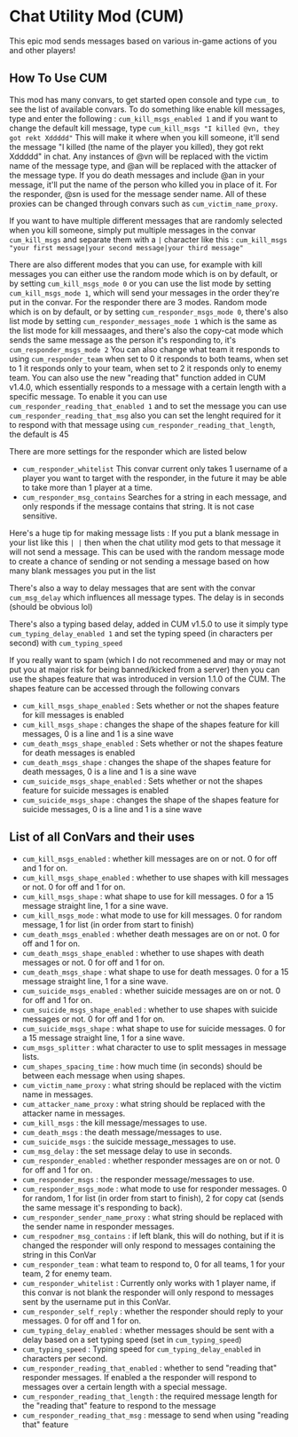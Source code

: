 # Chat Utility Mod (CUM)

This epic mod sends messages based on various in-game actions of you and other players!

## How To Use CUM
This mod has many convars, to get started open console and type `cum_` to see the list of available convars. To do something like enable kill messages, type and enter the following : `cum_kill_msgs_enabled 1` and if you want to change the default kill message, type `cum_kill_msgs "I killed @vn, they got rekt Xddddd"` This will make it where when you kill someone, it'll send the message "I killed (the name of the player you killed), they got rekt Xddddd" in chat. Any instances of @vn will be replaced with the victim name of the message type, and @an will be replaced with the attacker of the message type. If you do death messages and include @an in your message, it'll put the name of the person who killed you in place of it. For the responder, @sn is used for the message sender name. All of these proxies can be changed through convars such as `cum_victim_name_proxy`.

If you want to have multiple different messages that are randomly selected when you kill someone, simply put multiple messages in the convar `cum_kill_msgs` and separate them with a `|` character like this : `cum_kill_msgs "your first message|your second message|your third message"`

There are also different modes that you can use, for example with kill messages you can either use the random mode which is on by default, or by setting `cum_kill_msgs_mode 0` or you can use the list mode by setting `cum_kill_msgs_mode 1`, which will send your messages in the order they're put in the convar. For the responder there are 3 modes. Random mode which is on by default, or by setting `cum_responder_msgs_mode 0`, there's also list mode by setting `cum_responder_messages_mode 1` which is the same as the list mode for kill messaages, and there's also the copy-cat mode which sends the same message as the person it's responding to, it's `cum_responder_msgs_mode 2` You can also change what team it responds to using `cum_responder_team` when set to 0 it responds to both teams, when set to 1 it responds only to your team, when set to 2 it responds only to enemy team. You can also use the new "reading that" function added in CUM v1.4.0, which essentially responds to a message with a certain length with a specific message. To enable it you can use `cum_responder_reading_that_enabled 1` and to set the message you can use `cum_responder_reading_that_msg` also you can set the lenght required for it to respond with that message using `cum_responder_reading_that_length`, the default is 45

There are more settings for the responder which are listed below
- `cum_responder_whitelist` This convar current only takes 1 username of a player you want to target with the responder, in the future it may be able to take more than 1 player at a time.
- `cum_responder_msg_contains` Searches for a string in each message, and only responds if the message contains that string. It is not case sensitive.

Here's a huge tip for making message lists : If you put a blank message in your list like this `| |` then when the chat utility mod gets to that message it will not send a message. This can be used with the random message mode to create a chance of sending or not sending a message based on how many blank messages you put in the list

There's also a way to delay messages that are sent with the convar `cum_msg_delay` which influences all message types. The delay is in seconds (should be obvious lol)

There's also a typing based delay, added in CUM v1.5.0 to use it simply type `cum_typing_delay_enabled 1` and set the typing speed (in characters per second) with `cum_typing_speed`

If you really want to spam (which I do not recommened and may or may not put you at major risk for being banned/kicked from a server) then you can use the shapes feature that was introduced in version 1.1.0 of the CUM. The shapes feature can be accessed through the following convars
- `cum_kill_msgs_shape_enabled` : Sets whether or not the shapes feature for kill messages is enabled
- `cum_kill_msgs_shape` : changes the shape of the shapes feature for kill messages, 0 is a line and 1 is a sine wave
- `cum_death_msgs_shape_enabled` : Sets whether or not the shapes feature for death messages is enabled
- `cum_death_msgs_shape` : changes the shape of the shapes feature for death messages, 0 is a line and 1 is a sine wave
- `cum_suicide_msgs_shape_enabled` : Sets whether or not the shapes feature for suicide messages is enabled
- `cum_suicide_msgs_shape` : changes the shape of the shapes feature for suicide messages, 0 is a line and 1 is a sine wave

## List of all ConVars and their uses
- `cum_kill_msgs_enabled` : whether kill messages are on or not. 0 for off and 1 for on.
- `cum_kill_msgs_shape_enabled` : whether to use shapes with kill messages or not. 0 for off and 1 for on.
- `cum_kill_msgs_shape` : what shape to use for kill messages. 0 for a 15 message straight line, 1 for a sine wave.
- `cum_kill_msgs_mode` : what mode to use for kill messages. 0 for random message, 1 for list (in order from start to finish)
- `cum_death_msgs_enabled` : whether death messages are on or not. 0 for off and 1 for on.
- `cum_death_msgs_shape_enabled` : whether to use shapes with death messages or not. 0 for off and 1 for on.
- `cum_death_msgs_shape` : what shape to use for death messages. 0 for a 15 message straight line, 1 for a sine wave.
- `cum_suicide_msgs_enabled` : whether suicide messages are on or not. 0 for off and 1 for on.
- `cum_suicide_msgs_shape_enabled` : whether to use shapes with suicide messages or not. 0 for off and 1 for on.
- `cum_suicide_msgs_shape` : what shape to use for suicide messages. 0 for a 15 message straight line, 1 for a sine wave.
- `cum_msgs_splitter` : what character to use to split messages in message lists.
- `cum_shapes_spacing_time` : how much time (in seconds) should be between each message when using shapes.
- `cum_victim_name_proxy` : what string should be replaced with the victim name in messages.
- `cum_attacker_name_proxy` : what string should be replaced with the attacker name in messages.
- `cum_kill_msgs` : the kill message/messages to use.
- `cum_death_msgs` : the death message/messages to use.
- `cum_suicide_msgs` : the suicide message_messages to use.
- `cum_msg_delay` : the set message delay to use in seconds.
- `cum_responder_enabled` : whether responder messages are on or not. 0 for off and 1 for on.
- `cum_responder_msgs` : the responder message/messages to use.
- `cum_responder_msgs_mode` : what mode to use for responder messages. 0 for random, 1 for list (in order from start to finish), 2 for copy cat (sends the same message it's responding to back).
- `cum_responder_sender_name_proxy` : what string should be replaced with the sender name in responder messages.
- `cum_respodner_msg_contains` : if left blank, this will do nothing, but if it is changed the responder will only respond to messages containing the string in this ConVar
- `cum_responder_team` : what team to respond to, 0 for all teams, 1 for your team, 2 for enemy team.
- `cum_responder_whitelist` : Currently only works with 1 player name, if this convar is not blank the responder will only respond to messages sent by the username put in this ConVar.
- `cum_responder_self_reply` : whether the responder should reply to your messages. 0 for off and 1 for on.
- `cum_typing_delay_enabled` : whether messages should be sent with a delay based on a set typing speed (set in `cum_typing_speed`)
- `cum_typing_speed` : Typing speed for `cum_typing_delay_enabled` in characters per second.
- `cum_responder_reading_that_enabled` : whether to send "reading that" responder messages. If enabled a the responder will respond to messages over a certain length with a special message.
- `cum_responder_reading_that_length` : the required message length for the "reading that" feature to respond to the message
- `cum_responder_reading_that_msg` : message to send when using "reading that" feature
